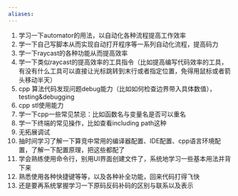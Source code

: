 ```yaml
---
aliases:
---
```

1. 学习一下automator的用法，以自动化各种流程提高工作效率
2. 学一下自己写脚本从而实现自动打开程序等一系列自动化流程，提高码力
3. 学一下raycast的各种功能从而提高效率
4. 学一下类似raycast的提高效率的工具指令（比如提高编写代码效率的工具，有没有什么工具可以直接让光标跳转到末行或者指定位置，免得用鼠标或者箭头移动半天）
5. cpp 算法代码发现问题debug能力（比如如何检查边界带入具体数值），testing&debugging
6. cpp stl使用能力
7. 学一下cpp一些常见禁忌：比如函数名与变量名是否可以重名
8. 学一下终端的常见操作，比如查看including path这种
9. 无拓展调试
10. 抽时间学习了解一下算竞中常用的编译器配置、IDE配置、cpp语言环境配置，了解一下配置原理，把这些都配了
11. 学会熟练使用命令行，别用UI界面创建文件了，系统地学习一些基本用法并背下来
12. 熟悉使用各种快捷键等等，以及各种补全功能，回来代码打得飞快
13. 还是要再系统掌握学习一下原码反码补码的区别与联系以及表示